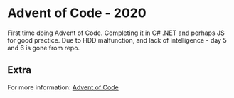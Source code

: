# Advent of Code - 2020

First time doing Advent of Code. Completing it in C# .NET and perhaps JS for good practice.
Due to HDD malfunction, and lack of intelligence - day 5 and 6 is gone from repo.

## Extra

For more information: [Advent of Code](https://adventofcode.com)

